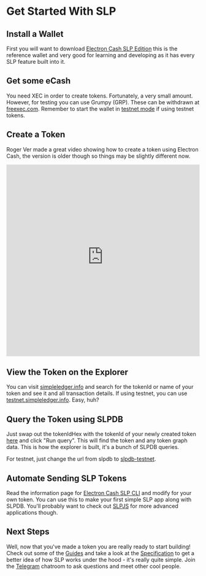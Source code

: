 # Get Started With SLP

## Install a Wallet

First you will want to download [Electron Cash SLP Edition](https://github.com/simpleledger/Electron-Cash-SLP) this is the reference wallet and very good for learning and developing as it has every SLP feature built into it.

## Get some eCash

You need XEC in order to create tokens. Fortunately, a very small amount. However, for testing you can use Grumpy (GRP). These can be withdrawn at [freexec.com](https://freexec.com/). Remember to start the wallet in [testnet mode](/tooling/ecslp/#testnet) if using testnet tokens.


## Create a Token

Roger Ver made a great video showing how to create a token using Electron Cash, the version is older though so things may be slightly different now.

<iframe width="100%" height="500" src="https://www.youtube-nocookie.com/embed/3aqBly2hK84" frameborder="0" allow="accelerometer; autoplay; encrypted-media; gyroscope; picture-in-picture" allowfullscreen></iframe>

## View the Token on the Explorer

You can visit [simpleledger.info](https://simpleledger.info/) and search for the tokenId or name of your token and see it and all transaction details. If using testnet, you can use [testnet.simpleledger.info](https://testnet.simpleledger.info/). Easy, huh?

## Query the Token using SLPDB

Just swap out the tokenIdHex with the tokenId of your newly created token [here](https://slpdb.fountainhead.cash/explorer/ewogICJ2IjogMywKICAicSI6IHsKICAgICJmaW5kIjogewogICAgICAidG9rZW5EZXRhaWxzLnRva2VuSWRIZXgiOiAiN2Y4ODg5NjgyZDU3MzY5ZWQwZTMyMzM2ZjhiN2UwZmZlYzYyNWEzNWNjYTE4M2Y0ZTgxZmRlNGU3MWE1MzhhMSIKICAgIH0sCiAgICAibGltaXQiOiAxMAogIH0KfQ==) and click "Run query". This will find the token and any token graph data. This is how the explorer is built, it's a bunch of SLPDB queries.

For testnet, just change the url from slpdb to [slpdb-testnet](https://slpdb-testnet.fountainhead.cash/explorer/ewogICJ2IjogMywKICAicSI6IHsKICAgICJmaW5kIjogewogICAgICAidG9rZW5EZXRhaWxzLnRva2VuSWRIZXgiOiAiNjUwZGVhMTRjNzdmNGQ3NDk2MDhlMzZlMzc1NDUwYzlhYzkxZGViOGIxYjUzZTUwY2IwZGUyMDU5YTUyZDE5YSIKICAgIH0sCiAgICAibGltaXQiOiAxMAogIH0KfQ==).

## Automate Sending SLP Tokens

Read the information page for [Electron Cash SLP CLI](https://slp.dev/tooling/ecslp/#cli-interface) and modify for your own token. You can use this to make your first simple SLP app along with SLPDB. You'll probably want to check out [SLPJS](/packages/slpjs) for more advanced applications though.

## Next Steps

Well, now that you've made a token you are really ready to start building! Check out some of the [Guides](/guides/overview) and take a look at the [Specification](/specs/slp-token-type-1) to get a better idea of how SLP works under the hood - it's really quite simple. Join the [Telegram](https://t.me/simpleledger) chatroom to ask questions and meet other cool people.
